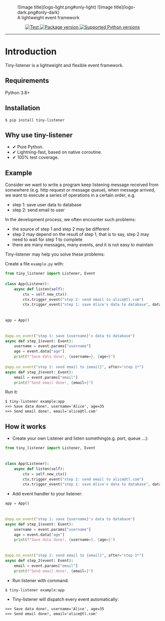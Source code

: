 <figure markdown> 
  ![Image title](logo-light.png#only-light)
  ![Image title](logo-dark.png#only-dark)
  <figcaption>A lightweight event framework</figcaption>
</figure>

<p align="center">
<a href="https://github.com/molto0504/tiny-listener/actions" target="_blank">
    <img src="https://github.com/molto0504/tiny-listener/workflows/Test/badge.svg" alt="Test">
</a>
<a href="https://pypi.org/project/tiny-listener" target="_blank">
    <img src="https://badge.fury.io/py/tiny-listener.svg" alt="Package version">
</a>
<a href="https://pypi.org/project/tiny-listener" target="_blank">
    <img src="https://img.shields.io/pypi/pyversions/tiny-listener" alt="Supported Python versions">
</a>
</p>

--- 

# Introduction

Tiny-listener is a lightweight and flexible event framework.

## Requirements

Python 3.8+

## Installation

```shell
$ pip install tiny-listener
```

## Why use tiny-listener

- ✔ Pure Python.
- ✔ Lightning-fast, based on native coroutine.
- ✔ 100% test coverage.

## Example

Consider we want to write a program keep listening message received from somewhere (e.g. http request or message queue), when message arrived, we want to execute a series of operations in a certain order, e.g.

- step 1: save user data to database
- step 2: send email to user

In the development process, we often encounter such problems:

- the source of step 1 and step 2 may be different
- step 2 may depend on the result of step 1, that is to say, step 2 may need to wait for step 1 to complete
- there are many messages, many events, and it is not easy to maintain

Tiny-listener may help you solve these problems:


Create a file `example.py` with:

```python
from tiny_listener import Listener, Event

class App(Listener):
    async def listen(self):
        ctx = self.new_ctx()
        ctx.trigger_event("step 2: send email to alice@tl.com")
        ctx.trigger_event("step 1: save Alice's data to database", data={"age": 35})

        
app = App()


@app.on_event("step 1: save {username}'s data to database")
async def step_1(event: Event):
    username = event.params["username"]
    age = event.data["age"]
    print(f"Save data done!, {username=}, {age=}")
    
@app.on_event("step 2: send email to {email}", after="step 1*")
async def step_2(event: Event):
    email = event.params["email"]
    print(f"Send email done!, {email=}")

```

Run it:

```shell
$ tiny-listener example:app
>>> Save data done!, username='Alice', age=35
>>> Send email done!, email='alice@tl.com'
```

## How it works

* Create your own Listener and listen something(e.g. port, queue ...):

```python
from tiny_listener import Listener, Event


class App(Listener):
    async def listen(self):
        ctx = self.new_ctx()
        ctx.trigger_event("step 2: send email to alice@tl.com")
        ctx.trigger_event("step 1: save Alice's data to database", data={"age": 35})
```


* Add event handler to your listener:

```python
app = App()


@app.on_event("step 1: save {username}'s data to database")
async def step_1(event: Event):
    username = event.params["username"]
    age = event.data["age"]
    print(f"Save data done!, {username=}, {age=}")


@app.on_event("step 2: send email to {email}", after="step 1*")
async def step_2(event: Event):
    email = event.params["email"]
    print(f"Send email done!, {email=}")
```

* Run listener with command:

```shell
$ tiny-listener example:app
```

* Tiny-listener will dispatch every event automatically:

```shell
>>> Save data done!, username='Alice', age=35
>>> Send email done!, email='alice@tl.com'
```
